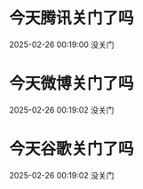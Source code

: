 # 今天腾讯关门了吗

2025-02-26 00:19:00 没关门

# 今天微博关门了吗

2025-02-26 00:19:02 没关门

# 今天谷歌关门了吗

2025-02-26 00:19:02 没关门

